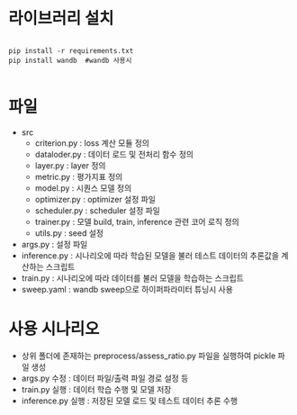 # 라이브러리 설치

```

pip install -r requirements.txt
pip install wandb  #wandb 사용시


```


# 파일
- src
  - criterion.py : loss 계산 모듈 정의
  - dataloder.py : 데이터 로드 및 전처리 함수 정의
  - layer.py : layer 정의
  - metric.py : 평가지표 정의
  - model.py : 시퀀스 모델 정의 
  - optimizer.py : optimizer 설정 파일
  - scheduler.py : scheduler 설정 파일
  - trainer.py : 모델 build, train, inference 관련 코어 로직 정의 
  - utils.py : seed 설정
- args.py : 설정 파일
- inference.py : 시나리오에 따라 학습된 모델을 불러 테스트 데이터의 추론값을 계산하는 스크립트
- train.py : 시나리오에 따라 데이터를 불러 모델을 학습하는 스크립트
- sweep.yaml : wandb sweep으로 하이퍼파라미터 튜닝시 사용







# 사용 시나리오

- 상위 폴더에 존재하는 preprocess/assess_ratio.py 파일을 실행하여 pickle 파일 생성
- args.py 수정 : 데이터 파일/출력 파일 경로 설정 등
- train.py 실행 : 데이터 학습 수행 및 모델 저장
- inference.py 실행 : 저장된 모델 로드 및 테스트 데이터 추론 수행
